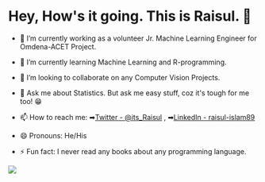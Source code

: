 # Hey, How's it going. This is Raisul. 👋


- 🔭 I’m currently working as a volunteer Jr. Machine Learning Engineer for Omdena-ACET Project.
- 🌱 I’m currently learning Machine Learning and R-programming.
- 👯 I’m looking to collaborate on any Computer Vision Projects.
- 💬 Ask me about Statistics. But ask me easy stuff, coz it's tough for me too! 😁
- 📫 How to reach me: ➡[Twitter - @its_Raisul](https://twitter.com/its_Raisul) , ➡[LinkedIn - raisul-islam89](https://www.linkedin.com/in/raisul-islam89/)
- 😄 Pronouns: He/His

- ⚡ Fun fact: I never read any books about any programming language.

<img src="https://github-readme-stats.vercel.app/api?username=Raisul-BD&&show_icons=true&title_color=ffffff&icon_color=bb2acf&text_color=daf7dc&bg_color=151515"> 
